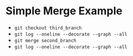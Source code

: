 Simple Merge Example
====================

- `git checkout third_branch`
- `git log --oneline --decorate --graph --all`
- `git merge second_branch`
- `git log --oneline --decorate --graph --all`
